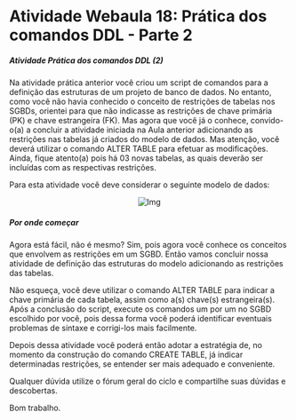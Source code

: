 # Atividade Webaula 18: Prática dos comandos DDL - Parte 2
##### Atividade Prática dos comandos DDL (2)

Na atividade prática anterior você criou um script de comandos para a definição das estruturas de um projeto de banco de dados. No entanto, como você não havia conhecido o conceito de restrições de tabelas nos SGBDs, orientei para que não indicasse as restrições de chave primária (PK) e chave estrangeira (FK). Mas agora que você já o conhece, convido-o(a) a concluir a atividade iniciada na Aula anterior adicionando as restrições nas tabelas já criados do modelo de dados. Mas atenção, você deverá utilizar o comando ALTER TABLE para efetuar as modificações. Ainda, fique atento(a) pois há 03 novas tabelas, as quais deverão ser incluídas com as respectivas restrições.

Para esta atividade você deve considerar o seguinte modelo de dados:
<div style="text-align:center;">
    <img src="https://imgur.com/RU57r3V.png" alt="Img">
</div>

##### Por onde começar
Agora está fácil, não é mesmo? Sim, pois agora você conhece os conceitos que envolvem as restrições em um SGBD. Então vamos concluir nossa atividade de definição das estruturas do modelo adicionando as restrições das tabelas.

Não esqueça, você deve utilizar o comando ALTER TABLE para indicar a chave primária de cada tabela, assim como a(s) chave(s) estrangeira(s). Após a conclusão do script, execute os comandos um por um no SGBD escolhido por você, pois dessa forma você poderá identificar eventuais problemas de sintaxe e corrigi-los mais facilmente.

Depois dessa atividade você poderá então adotar a estratégia de, no momento da construção do comando CREATE TABLE, já indicar determinadas restrições, se entender ser mais adequado e conveniente.

Qualquer dúvida utilize o fórum geral do ciclo e compartilhe suas dúvidas e descobertas.

Bom trabalho.

